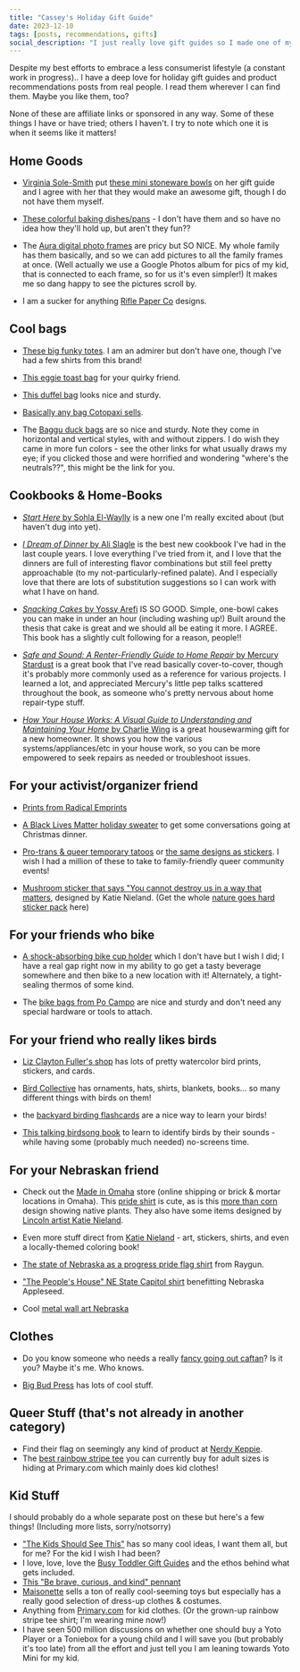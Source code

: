 ```yaml
---
title: "Cassey's Holiday Gift Guide"
date: 2023-12-10
tags: [posts, recommendations, gifts]
social_description: "I just really love gift guides so I made one of my own"
---
```


Despite my best efforts to embrace a less consumerist lifestyle (a constant work in progress).. I have a deep love for holiday gift guides and product recommendations posts from real people. I read them wherever I can find them. Maybe you like them, too?

None of these are affiliate links or sponsored in any way. Some of these things I have or have tried; others I haven't. I try to note which one it is when it seems like it matters!

## Home Goods

- [Virginia Sole-Smith](https://virginiasolesmith.substack.com/) put [these mini stoneware bowls](https://www.eastfork.com/products/bitty-bowl-4-pack?variant=40712770027599) on her gift guide and I agree with her that they would make an awesome gift, though I do not have them myself. 

- [These colorful baking dishes/pans](https://greatjonesgoods.com/) - I don't have them and so have no idea how they'll hold up, but aren't they fun?? 

- The [Aura digital photo frames](https://auraframes.com/) are pricy but SO NICE. My whole family has them basically, and so we can add pictures to all the family frames at once. (Well actually we use a Google Photos album for pics of my kid, that is connected to each frame, so for us it's even simpler!) It makes me so dang happy to see the pictures scroll by. 

- I am a sucker for anything [Rifle Paper Co](https://riflepaperco.com/) designs. 

## Cool bags
- [These big funky totes](https://mokuyobi.com/products/keyboard-jam-perfect-tote). I am an admirer but don't have one, though I've had a few shirts from this brand!

- [This eggie toast bag](https://mokuyobi.com/collections/new/products/eggie-toast-bag) for your quirky friend. 

- [This duffel bag](https://www.thenorthface.com/en-us/bags-and-gear/luggage-and-duffels/duffel-bags-c224547/base-camp-duffell-pNF0A52SB?color=ZV1&size=OS) looks nice and sturdy.

- [Basically any bag Cotopaxi sells](https://www.cotopaxi.com/collections/bestselling-packs). 

- The [Baggu duck bags](https://www.baggu.com/collections/totes) are so nice and sturdy. Note they come in horizontal and vertical styles, with and without zippers. I do wish they came in more fun colors - see the other links for what usually draws my eye; if you clicked those and were horrified and wondering "where's the neutrals??", this might be the link for you. 

## Cookbooks & Home-Books

- [_Start Here_ by Sohla El-Waylly](https://bookshop.org/p/books/start-here-instructions-for-becoming-a-better-cook-a-cookbook-sohla-el-waylly/19782155) is a new one I'm really excited about (but haven't dug into yet). 

- [_I Dream of Dinner_ by Ali Slagle](https://bookshop.org/p/books/i-dream-of-dinner-so-you-don-t-have-to-low-effort-high-reward-recipes-a-cookbook-ali-slagle/16979880?ean=9780593232514) is the best new cookbook I've had in the last couple years. I love everything I've tried from it, and I love that the dinners are full of interesting flavor combinations but still feel pretty approachable (to my not-particularly-refined palate). And I especially love that there are lots of substitution suggestions so I can work with what I have on hand. 

- [_Snacking Cakes_ by Yossy Arefi](https://bookshop.org/p/books/snacking-cakes-simple-treats-for-anytime-cravings-a-baking-book-yossy-arefi/14351154) IS SO GOOD. Simple, one-bowl cakes you can make in under an hour (including washing up!) Built around the thesis that cake is great and we should all be eating it more. I AGREE. This book has a slightly cult following for a reason, people!! 

- [_Safe and Sound: A Renter-Friendly Guide to Home Repair_ by Mercury Stardust](https://bookshop.org/p/books/safe-sound-a-renter-friendly-guide-to-home-repair-mercury-stardust/18987499?ean=9780744079074&listref=bookshop-org-best-sellers-of-the-week) is a great book that I've read basically cover-to-cover, though it's probably more commonly used as a reference for various projects. I learned a lot, and appreciated Mercury's little pep talks scattered throughout the book, as someone who's pretty nervous about home repair-type stuff. 

- [_How Your House Works: A Visual Guide to Understanding and Maintaining Your Home_ by Charlie Wing](https://bookshop.org/p/books/how-your-house-works-a-visual-guide-to-understanding-and-maintaining-your-home-charlie-wing/12584985) is a great housewarming gift for a new homeowner. It shows you how the various systems/appliances/etc in your house work, so you can be more empowered to seek repairs as needed or troubleshoot issues. 

## For your activist/organizer friend

- [Prints from Radical Emprints](https://www.radicalemprints.com/shopstore)

- [A Black Lives Matter holiday sweater](https://www.the-outrage.com/products/black-lives-matter-ugly-sweater) to get some conversations going at Christmas dinner. 

- [Pro-trans & queer temporary tatoos](https://www.the-outrage.com/products/lgbtqia-temporary-tattoos) or [the same designs as stickers](https://www.the-outrage.com/products/lgbtqia-sticker-pack). I wish I had a million of these to take to family-friendly queer community events!

- [Mushroom sticker that says "You cannot destroy us in a way that matters](https://madeinomaha.com/product/katie-nieland-mushroom-sticker/), designed by Katie Nieland. (Get the whole [nature goes hard sticker pack](https://katienielandart.bigcartel.com/product/nature-goes-hard-sticker-pack) here)

## For your friends who bike

- [A shock-absorbing bike cup holder](https://handlestash.com/collections/handlestash-shock-absorbing-cup-holder/products/handlestash-shock-absorbing-cup-holder) which I don't have but I wish I did; I have a real gap right now in my ability to go get a tasty beverage somewhere and then bike to a new location with it! Alternately, a tight-sealing thermos of some kind. 

- The [bike bags from Po Campo](https://www.pocampo.com/) are nice and sturdy and don't need any special hardware or tools to attach. 

## For your friend who really likes birds

- [Liz Clayton Fuller's shop](https://lizclaytonfuller.com/pages/shop) has lots of pretty watercolor bird prints, stickers, and cards.

- [Bird Collective](https://www.birdcollective.com/) has ornaments, hats, shirts, blankets, books... so many different things with birds on them! 
- the [backyard birding flashcards](https://www.birdcollective.com/products/sibley-backyard-birding-flashcards-revised-and-updated) are a nice way to learn your birds!

- [This talking birdsong book](https://cornelllabpgstore.com/product/the-backyard-birdsongs-guide-eastern-central-north-america/) to learn to identify birds by their sounds - while having some (probably much needed) no-screens time. 


## For your Nebraskan friend

- Check out the [Made in Omaha](https://madeinomaha.com/) store (online shipping or brick & mortar locations in Omaha). This [pride shirt](https://madeinomaha.com/product/nebraska-pride-t-shirt/) is cute, as is this [more than corn](https://madeinomaha.com/product/omaha-screen-co-more-than-corn-t-shirt/) design showing native plants. They also have some items designed by [Lincoln artist Katie Nieland](https://madeinomaha.com/?s=katie). 

- Even more stuff direct from [Katie Nieland](https://katienielandart.bigcartel.com/) - art, stickers, shirts, and even a locally-themed coloring book! 

- [The state of Nebraska as a progress pride flag shirt](https://www.raygunsite.com/products/nebraska-outline-progress-pride-flag) from Raygun. 

- ["The People's House" NE State Capitol shirt](https://shirts101.store/nebraska_appleseed/shop/product-detail/1015433) benefitting Nebraska Appleseed. 

- Cool [metal wall art Nebraska](https://www.metalpetalart.com/collections/wall-sculpture-1/products/nebraska-wall-sculpture)

## Clothes

- Do you know someone who needs a really [fancy going out caftan](https://fringe-co.com/collections/caftans)? Is it you? Maybe it's me. Who knows. 

- [Big Bud Press](https://bigbudpress.com) has lots of cool stuff. 


## Queer Stuff (that's not already in another category)

- Find their flag on seemingly any kind of product at [Nerdy Keppie](https://nerdykeppie.com/).
- The [best rainbow stripe tee](https://www.primary.com/products/grown-ups-tee-in-double-rainbow-stripe) you can currently buy for adult sizes is hiding at Primary.com which mainly does kid clothes!

## Kid Stuff

I should probably do a whole separate post on these but here's a few things! (Including more lists, sorry/notsorry)

- ["The Kids Should See This"](https://tksstgiftguide.tumblr.com/) has so many cool ideas, I want them all, but for me? For the kid I wish I had been? 
- I love, love, love the [Busy Toddler Gift Guides](https://busytoddler.com/category/gift-guide/) and the ethos behind what gets included. 
- [This "Be brave, curious, and kind" pennant](https://oxfordpennant.com/products/be-brave-dustin-black-oxford-pennant/)
- [Maisonette](https://www.maisonette.com/shop/play/kids?product_type=Costumes) sells a ton of really cool-seeming toys but especially has a really good selection of dress-up clothes & costumes. 
- Anything from [Primary.com](https://primary.com) for kid clothes. (Or the grown-up rainbow stripe tee shirt; I'm wearing mine now!)
- I have seen 500 million discussions on whether one should buy a Yoto Player or a Toniebox for a young child and I will save you (but probably it's too late) from all the effort and just tell you I am leaning towards Yoto Mini for my kid.